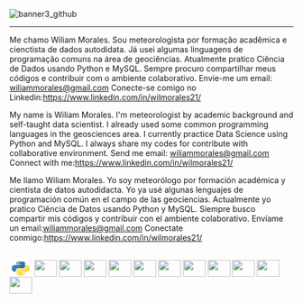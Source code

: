 ![banner3_github](https://github.com/wilmorales21/Scripts/assets/80546143/31139172-994e-46e5-9ee3-264d51d08650)

---------------------------------------------------------------------------------------------------------------------------------------
Me chamo Wiliam Morales. Sou meteorologista por formação acadêmica e cienctista de dados autodidata.
Já usei algumas linguagens de programação comuns na área de geociências. Atualmente pratico Ciência de Dados usando Python e MySQL.
Sempre procuro compartilhar meus códigos e contribuir com o ambiente colaborativo. 
Envie-me um email: wiliammorales@gmail.com
Conecte-se comigo no Linkedin:https://www.linkedin.com/in/wilmorales21/

My name is Wiliam Morales. I'm meteorologist by academic background and self-taught data scientist. I already used some common programming languages in the geosciences area. I currently practice Data Science using Python and MySQL. I always share my codes for contribute with collaborative environment. 
Send me email: wiliammorales@gmail.com
Connect with me:https://www.linkedin.com/in/wilmorales21/

Me llamo Wiliam Morales. Yo soy meteorólogo por formacíón académica y cientista de datos autodidacta. Yo ya usé algunas lenguajes de programación común en el campo de las geociencias. Actualmente yo pratico Ciência de Datos usando Python y MySQL. Siempre busco compartir mis códigos y contribuir con el ambiente colaborativo. 
Envíame un email:wiliammorales@gmail.com
Conectate conmigo:https://www.linkedin.com/in/wilmorales21/


<div style="display: inline_block"><br>
<img align="center" alt="Rafa-Python" height="30" width="40" src="https://raw.githubusercontent.com/devicons/devicon/master/icons/python/python-original.svg">
<img align="center" height="30" width="40" src="https://cdn.jsdelivr.net/gh/devicons/devicon/icons/jupyter/jupyter-original-wordmark.svg">
<img align="center" height="30" width="40" src="https://cdn.jsdelivr.net/gh/devicons/devicon/icons/tensorflow/tensorflow-original.svg">   
<img align="center" height="30" width="40" src="https://cdn.jsdelivr.net/gh/devicons/devicon/icons/linux/linux-original.svg">
<img align="center" height="30" width="40" src="https://cdn.jsdelivr.net/gh/devicons/devicon/icons/ubuntu/ubuntu-plain.svg">
<img align="center" height="30" width="40" src="https://cdn.jsdelivr.net/gh/devicons/devicon/icons/git/git-original.svg">
<img align="center" height="30" width="40" src="https://cdn.jsdelivr.net/gh/devicons/devicon/icons/mysql/mysql-original.svg">
<img align="center" height="30" width="40" src="https://cdn.jsdelivr.net/gh/devicons/devicon/icons/gimp/gimp-original.svg">   
<img align="center" height="30" width="40" src="https://cdn.jsdelivr.net/gh/devicons/devicon/icons/windows8/windows8-original.svg"> 
<img align="center" height="30" width="40" src="https://cdn.jsdelivr.net/gh/devicons/devicon/icons/visualstudio/visualstudio-plain.svg"> 
<img align="center" height="30" width="40" src="https://cdn.jsdelivr.net/gh/devicons/devicon/icons/docker/docker-original-wordmark.svg"> 
<img align="center" height="30" width="40" src="https://cdn.jsdelivr.net/gh/devicons/devicon/icons/linkedin/linkedin-original.svg">
</div>
